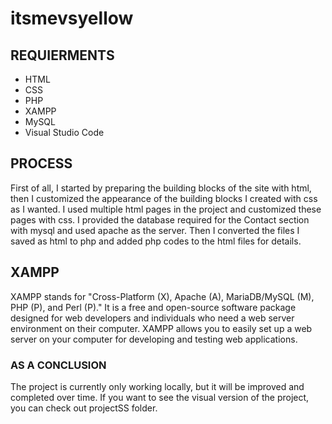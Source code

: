 # itsmevsyellow

## REQUIERMENTS
- HTML
- CSS
- PHP
- XAMPP
- MySQL
- Visual Studio Code

## PROCESS
First of all, I started by preparing the building blocks of the site with html, then I customized the appearance of the building blocks I created with css as I wanted. I used multiple html pages in the project and customized these pages with css. I provided the database required for the Contact section with mysql and used apache as the server. Then I converted the files I saved as html to php and added php codes to the html files for details.

## XAMPP
XAMPP stands for "Cross-Platform (X), Apache (A), MariaDB/MySQL (M), PHP (P), and Perl (P)." It is a free and open-source software package designed for web developers and individuals who need a web server environment on their computer. XAMPP allows you to easily set up a web server on your computer for developing and testing web applications.

### AS A CONCLUSION
The project is currently only working locally, but it will be improved and completed over time. If you want to see the visual version of the project, you can check out projectSS folder.
